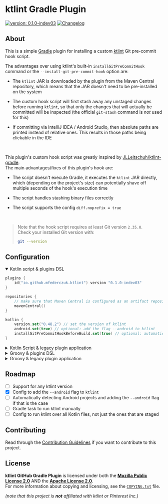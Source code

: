 <!--
  Copyright (c) 2023 Michael Federczuk
  SPDX-License-Identifier: CC-BY-SA-4.0
-->

# ktlint Gradle Plugin #

[version_shield]: https://img.shields.io/badge/version-0.1.0--indev03-informational.svg
[release_page]: https://github.com/mfederczuk/ktlint-gradle-plugin/releases/tag/v0.1.0-indev03 "Release v0.1.0-indev03"
[![version: 0.1.0-indev03][version_shield]][release_page]
[![Changelog](https://img.shields.io/badge/-Changelog-informational.svg)](CHANGELOG.md "Changelog")

## About ##

This is a simple [Gradle] plugin for installing a custom [ktlint] Git pre-commit hook script.

The advantages over using ktlint's built-in `installGitPreCommitHook` command or
the `--install-git-pre-commit-hook` option are:

* The `ktlint` JAR is downloaded by the plugin from the Maven Central repository, which means that the JAR doesn't need
  to be pre-installed on the system

* The custom hook script will first stash away any unstaged changes before running `ktlint`, so that only the changes
  that will actually be committed will be inspected (the official `git-stash` command is *not* used for this)

* If committing via IntelliJ IDEA / Android Studio, then absolute paths are printed instead of relative ones.
  This results in those paths being clickable in the IDE

&#8203;

This plugin's custom hook script was greatly inspired by [JLLeitschuh/ktlint-gradle].  
The main advantages/fixes of this plugin's hook are:

* The script doesn't execute Gradle, it executes the `ktlint` JAR directly, which (depending on the project's size) can
  potentially shave off multiple seconds of the hook's execution time

* The script handles stashing binary files correctly

* The script supports the config `diff.noprefix = true`

&#8203;

> Note that the hook script requires at least Git version `2.35.0`.  
> Check your installed Git version with:
>
> ```sh
> git --version
> ```

[Gradle]: <https://gradle.org> "Gradle Build Tool"
[ktlint]: <https://github.com/pinterest/ktlint> "pinterest/ktlint: An anti-bikeshedding Kotlin linter with built-in formatter"
[JLLeitschuh/ktlint-gradle]: <https://github.com/JLLeitschuh/ktlint-gradle> "JLLeitschuh/ktlint-gradle: A ktlint gradle plugin"

## Configuration ##

<!-- markdownlint-disable no-inline-html -->

<details open>
<summary>Kotlin script & plugins DSL</summary>

```kotlin
plugins {
	id("io.github.mfederczuk.ktlint") version "0.1.0-indev03"
}

repositories {
	// make sure that Maven Central is configured as an artifact repository
	mavenCentral()
}

kotlin {
	version.set("0.48.2") // set the version of ktlint
	android.set(true) // optional: add the flag --android to ktlint
	installGitPreCommitHookBeforeBuild.set(true) // optional: automatically installs the hook every time before a build is started
}
```

</details>

<details>
<summary>Kotlin Script & legacy plugin application</summary>

```kotlin
buildscript {
	repositories {
		maven("https://plugins.gradle.org/m2/")
	}
	dependencies {
		classpath("io.github.mfederczuk:ktlint-gradle-plugin:0.1.0-indev03")
	}
}

apply(plugin = "io.github.mfederczuk.ktlint")

repositories {
	// make sure that Maven Central is configured as an artifact repository
	mavenCentral()
}

ktlint {
	version.set("0.48.2") // set the version of ktlint
	android.set(true) // optional: add the flag --android to ktlint
	installGitPreCommitHookBeforeBuild.set(true) // optional: automatically installs the hook every time before a build is started
}
```

</details>

<details>
<summary>Groovy & plugins DSL</summary>

```groovy
plugins {
	id 'io.github.mfederczuk.ktlint' version '0.1.0-indev03'
}

repositories {
	// make sure that Maven Central is configured as an artifact repository
	mavenCentral()
}

kotlin {
	version = '0.48.2' // set the version of ktlint
	android = true // optional: add the flag --android to ktlint
	installGitPreCommitHookBeforeBuild = true // optional: automatically installs the hook every time before a build is started
}
```

</details>

<details>
<summary>Groovy & legacy plugin application</summary>

```groovy
buildscript {
	repositories {
		maven { url 'https://plugins.gradle.org/m2/' }
	}
	dependencies {
		classpath 'io.github.mfederczuk:ktlint-gradle-plugin:0.1.0-indev03'
	}
}

apply plugin: 'io.github.mfederczuk.ktlint'

repositories {
	// make sure that Maven Central is configured as an artifact repository
	mavenCentral()
}

ktlint {
	version = '0.48.2' // set the version of ktlint
	android = true // optional: add the flag --android to ktlint
	installGitPreCommitHookBeforeBuild = true // optional: automatically installs the hook every time before a build is started
}
```

</details>

<!-- markdownlint-enable no-inline-html -->

## Roadmap ##

* [ ] Support for any ktlint version
* [x] Config to add the `--android` flag to `ktlint`
* [ ] Automatically detecting Android projects and adding the `--android` flag if that is the case
* [ ] Gradle task to run ktlint manually
* [ ] Config to run ktlint over all Kotlin files, not just the ones that are staged

## Contributing ##

Read through the [Contribution Guidelines](CONTRIBUTING.md) if you want to contribute to this project.

## License ##

**ktlint GitHub Gradle Plugin** is licensed under both the [**Mozilla Public License 2.0**](LICENSES/MPL-2.0.txt) AND
the [**Apache License 2.0**](LICENSES/Apache-2.0.txt).  
For more information about copying and licensing, see the [`COPYING.txt`](COPYING.txt) file.

_(note that this project is **not** affiliated with ktlint or Pinterest Inc.)_

